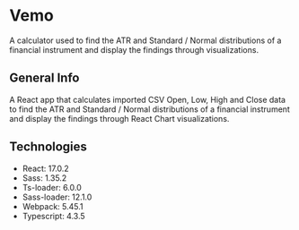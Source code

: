 # Vemo
A calculator used to find the ATR and Standard / Normal distributions of a financial instrument and display the findings through visualizations.

## General Info
A React app that calculates imported CSV Open, Low, High and Close data to find the ATR and Standard / Normal distributions of a financial instrument and display the findings through React Chart visualizations.


## Technologies
* React: 17.0.2
* Sass: 1.35.2
* Ts-loader: 6.0.0
* Sass-loader: 12.1.0
* Webpack: 5.45.1
* Typescript: 4.3.5
